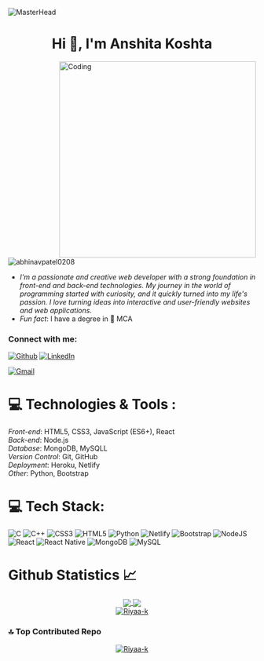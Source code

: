 

<!--![MasterHead](https://user-images.githubusercontent.com/65373279/148280039-301b677b-74e7-49f8-af75-15e7c9253d74.png)-->
![MasterHead](https://mir-s3-cdn-cf.behance.net/project_modules/max_1200/1599d7107019725.5f9d3c7bae636.gif)

<h1 align="center">Hi 👋, I'm Anshita Koshta</h1>
<!-- <h3 align="center">A passionate Web developer from India</h3> -->
<img align="right" alt="Coding" width="400" src="https://camo.githubusercontent.com/691cdc5f9c4dc0e88650b97d480af9237d9422963bd1184f95e00087d3aa8bbd/68747470733a2f2f692e696d6775722e636f6d2f72486c456444712e676966">

<p align="left"> <img src="https://komarev.com/ghpvc/?username=Riyaa-k&label=Profile%20views&color=0e75b6&style=flat" alt="abhinavpatel0208" /> </p>

- *I'm a passionate and creative web developer with a strong foundation in front-end and back-end technologies. My journey in the world of programming started with curiosity, and it quickly turned into my life's passion. I love turning ideas into interactive and user-friendly websites and web applications.*
- *Fun fact*: I have a degree in 👷 MCA 

<h3 align="left">Connect with me:</h3>

[![Github](https://img.shields.io/badge/-Github-333?style=flat&logo=Github&logoColor=white)](https://github.com/Riyaa-k)
[![LinkedIn](https://img.shields.io/badge/LinkedIn-%230077B5.svg?logo=linkedin&logoColor=white)](https://www.linkedin.com/in/anshitakoshta/)

[![Gmail](https://img.shields.io/badge/-Gmail-c14438?style=flat&logo=Gmail&logoColor=white)](mailto:anshitakoshta28@gmail.com)


# 💻 Technologies & Tools :
*Front-end*: HTML5, CSS3, JavaScript (ES6+), React <Br/>
*Back-end*: Node.js <Br/>
*Database*: MongoDB, MySQLL <Br/>
*Version Control*: Git, GitHub <Br/>
*Deployment*: Heroku, Netlify <Br/>
*Other*: Python, Bootstrap <Br/>

# 💻 Tech Stack:
![C](https://img.shields.io/badge/c-%2300599C.svg?style=for-the-badge&logo=c&logoColor=white) ![C++](https://img.shields.io/badge/c++-%2300599C.svg?style=for-the-badge&logo=c%2B%2B&logoColor=white) ![CSS3](https://img.shields.io/badge/css3-%231572B6.svg?style=for-the-badge&logo=css3&logoColor=white) ![HTML5](https://img.shields.io/badge/html5-%23E34F26.svg?style=for-the-badge&logo=html5&logoColor=white) ![Python](https://img.shields.io/badge/python-3670A0?style=for-the-badge&logo=python&logoColor=ffdd54) ![Netlify](https://img.shields.io/badge/netlify-%23000000.svg?style=for-the-badge&logo=netlify&logoColor=#00C7B7) ![Bootstrap](https://img.shields.io/badge/bootstrap-%23563D7C.svg?style=for-the-badge&logo=bootstrap&logoColor=white) ![NodeJS](https://img.shields.io/badge/node.js-6DA55F?style=for-the-badge&logo=node.js&logoColor=white) ![React](https://img.shields.io/badge/react-%2320232a.svg?style=for-the-badge&logo=react&logoColor=%2361DAFB) ![React Native](https://img.shields.io/badge/react_native-%2320232a.svg?style=for-the-badge&logo=react&logoColor=%2361DAFB) ![MongoDB](https://img.shields.io/badge/MongoDB-%234ea94b.svg?style=for-the-badge&logo=mongodb&logoColor=white) ![MySQL](https://img.shields.io/badge/mysql-%2300f.svg?style=for-the-badge&logo=mysql&logoColor=white) 



# Github Statistics 📈

<div align="center"> 
     <a href="">
      <img align="center" src="https://github-readme-stats-sigma-five.vercel.app/api?username=Riyaa-k&show_icons=true&include_all_commits=true&count_private=true&theme=react&line_height=40" />
    </a>
    <a href="">
      <img align="center" src="https://github-readme-stats.vercel.app/api/top-langs/?username=Riyaa-k&show_icons=true&locale=en&layout=compact&theme=react&line_height=40&hide=css"/>
    </a>
</div>

<div align="center">
  <a href="">
    <img align="center" src="https://github-readme-streak-stats.herokuapp.com/?user=Riyaa-k&theme=react&line_height=40&hide=css" alt="Riyaa-k" />
  </a>
</div>

<!--
<p><img align="left" src="https://github-readme-stats.vercel.app/api/top-langs?username=abhinavpatel0208&show_icons=true&locale=en&layout=compact" alt="abhinavpatel0208" /></p>

<p>&nbsp;<img align="center" src="https://github-readme-stats.vercel.app/api?username=abhinavpatel0208&show_icons=true&locale=en" alt="abhinavpatel0208" /></p> -->

<!--<p><img align="center" src="https://github-readme-streak-stats.herokuapp.com/?user=abhinavpatel0208&" alt="abhinavpatel0208" /></p>-->

### 🔝 Top Contributed Repo
<!--![](https://github-contributor-stats.vercel.app/api?username=abhinavpatel0208&limit=5&theme=flat&combine_all_yearly_contributions=true)-->

<div align="center">
  <a href="">
    <img align="center" src="https://github-contributor-stats.vercel.app/api?username=Riyaa-k&limit=5&combine_all_yearly_contributions=true&theme=react&line_height=40&hide=css" alt="Riyaa-k" />
  </a>
</div>
